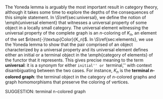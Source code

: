 The Yoneda lemma is arguably the most important result in category theory, although it takes some time to explore the depths of the consequences of this simple statement. In \S\ref{sec:universal}, we define the notion of  \emph{universal element} that witnesses a universal property of some object in a locally small category. The universal element witnessing the universal property of the complete graph is an $n$-coloring of $K_n$, an element of the set $n\text{-}\textup{Color}(K_n)$. In \S\ref{sec:elements}, we use the Yoneda lemma to show that the pair comprised of an object characterized by a universal property and its universal element  defines either an initial or a terminal object in the \emph{category of elements} of the functor that it represents. This gives precise meaning to the term **universal**: it is a synonym for either ``initial'' or ``terminal,'' with context disambiguating between the two cases.  For instance, $K_n$ is the **terminal $n$-colored graph**: the terminal object in the category of $n$-colored graphs and graph homomorphisms that preserve the coloring of vertices.

SUGGESTION: terminal n-colored graph